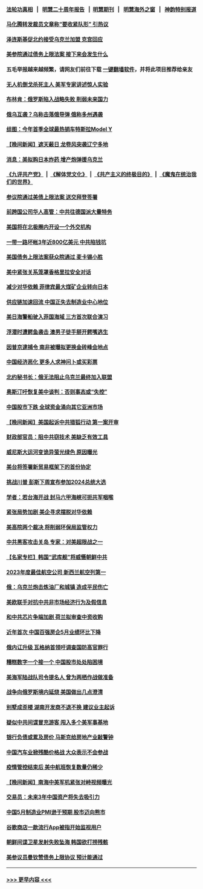 #### [法轮功真相](https://github.com/gfw-breaker/truth/blob/master/README.md?t=0) &nbsp;&nbsp;|&nbsp;&nbsp; [明慧二十周年报告](https://github.com/gfw-breaker/mh-reports/blob/master/README.md?t=0) &nbsp;&nbsp;|&nbsp;&nbsp;[明慧期刊](https://github.com/gfw-breaker/mh-qikan) &nbsp;&nbsp;|&nbsp;&nbsp; [明慧海外之窗](https://github.com/gfw-breaker/mh-news/blob/master/README.md?t=0) &nbsp;&nbsp;|&nbsp;&nbsp; [神韵特别报道](https://github.com/gfw-breaker/mh-news/blob/master/shenyun.md?t=0)
#### [马化腾转发裁员文章称“要收紧队形” 引热议](../pages/nsc418/n14008774.md?t=06030044) 
#### [泽连斯基促北约接受乌克兰加盟 克宫回应](../pages/nsc418/n14008859.md?t=06030044) 
#### [美参院通过债务上限法案 接下来会发生什么](../pages/nsc418/n14008913.md?t=06030044) 
#### 五毛举报越来越频繁，请网友们前往下载 [一键翻墙软件](https://github.com/gfw-breaker/ssr-accounts)，并将此项目推荐给亲友
#### [无人机倒戈杀死主人 美军专家讲述惊人实验](../pages/nsc418/n14008909.md?t=06030044) 
#### [布林肯：俄罗斯陷入战略失败 削弱未来国力](../pages/nsc418/n14008868.md?t=06030044) 
#### [俄乌互袭？乌称击落俄导弹 俄称多州遇袭](../pages/nsc418/n14008754.md?t=06030044) 
#### [组图：今年首季全球最热销车特斯拉Model Y](../pages/nsc418/n14008713.md?t=06030044) 
#### [【晚间新闻】遮天蔽日 龙卷风突袭辽宁多地](../pages/nsc418/n14008164.md?t=06030044) 
#### [消息：美拟购日本炸药 增产炮弹援乌克兰](../pages/nsc418/n14008682.md?t=06030044) 
#### [《九评共产党》](https://github.com/begood0513/9ping.md/blob/master/README.md) &nbsp;|&nbsp; [《解体党文化》](../../../../jtdwh.md/blob/master/README.md)  &nbsp;|&nbsp; [《共产主义的终极目的》](../../../../gczydzjmd.md/blob/master/README.md) &nbsp;|&nbsp; [《魔鬼在统治我们的世界》](../../../../mgztzwmdsj.md/blob/master/README.md) 
#### [参议院通过美债上限法案 送交拜登签署](../pages/nsc418/n14008474.md?t=06030044) 
#### [前跨国公司华人高管：中共往德国派大量特务](../pages/nsc418/n14007975.md?t=06030044) 
#### [美国将在北极圈内开设一个外交机构](../pages/nsc418/n14008323.md?t=06030044) 
#### [一带一路坏帐3年近800亿美元 中共陷钱坑](../pages/nsc418/n14008263.md?t=06030044) 
#### [美国债务上限法案获众院通过 麦卡锡小胜](../pages/nsc418/n14008190.md?t=06030044) 
#### [美中紧张关系笼罩香格里拉安全对话](../pages/nsc418/n14008258.md?t=06030044) 
#### [减少对华依赖 菲律宾最大煤矿企业转向日本](../pages/nsc418/n14008247.md?t=06030044) 
#### [供应链加速回流 中国正失去制造业中心地位](../pages/nsc418/n14008248.md?t=06030044) 
#### [美日海警船驶入菲国海域 三方首次联合演习](../pages/nsc418/n14008145.md?t=06030044) 
#### [浮潜时遭鳄鱼袭击 澳男子徒手掰开鳄嘴逃生](../pages/nsc418/n14007857.md?t=06030044) 
#### [因普京逮捕令 南非被曝拟更换金砖峰会地点](../pages/nsc418/n14008213.md?t=06030044) 
#### [中国经济恶化 更多人求神问卜或买彩票](../pages/nsc418/n14008046.md?t=06030044) 
#### [北约秘书长：俄无法阻止乌克兰最终加入联盟](../pages/nsc418/n14008051.md?t=06030044) 
#### [奥斯汀吁恢复美中谈判：否则事态或“失控”](../pages/nsc418/n14008047.md?t=06030044) 
#### [中国股市下跌 全球资金涌向其它亚洲市场](../pages/nsc418/n14007952.md?t=06030044) 
#### [【晚间新闻】美国起诉中共猎狐行动 第一案开审](../pages/nsc418/n14007935.md?t=06030044) 
#### [财政部官员：阻中共窃技术 美缺乏有效工具](../pages/nsc418/n14007798.md?t=06030044) 
#### [威尼斯大运河变诡异萤光绿色 原因曝光](../pages/nsc418/n14007761.md?t=06030044) 
#### [美台将签署新贸易框架下的首份协定](../pages/nsc418/n14007744.md?t=06030044) 
#### [挑战川普 彭斯下周宣布参加2024总统大选](../pages/nsc418/n14007637.md?t=06030044) 
#### [学者：若台海开战 封马六甲海峡可扼共军咽喉](../pages/nsc418/n14007573.md?t=06030044) 
#### [紧张局势加剧 美企寻求摆脱对华依赖](../pages/nsc418/n14007653.md?t=06030044) 
#### [美高院两个裁决 将削弱环保局监管权力](../pages/nsc418/n14007491.md?t=06030044) 
#### [中共黑客攻击关岛 专家：对美超限战之一](../pages/nsc418/n14007253.md?t=06030044) 
#### [【名家专栏】韩国“武库舰”将威慑朝鲜中共](../pages/nsc418/n14007369.md?t=06030044) 
#### [2023年度最佳航空公司 新西兰航空列第一](../pages/nsc418/n14007535.md?t=06030044) 
#### [俄：乌克兰炮击炼油厂和城镇 造成平民伤亡](../pages/nsc418/n14007470.md?t=06030044) 
#### [美欧联手对抗中共非市场经济行为及假信息](../pages/nsc418/n14007569.md?t=06030044) 
#### [和中共芯片争端加剧 荷兰拟审查中资收购](../pages/nsc418/n14007533.md?t=06030044) 
#### [近年首次 中国百强房企5月业绩环比下降](../pages/nsc418/n14007251.md?t=06030044) 
#### [俄内讧升级 瓦格纳首领吁调查国防高官罪行](../pages/nsc418/n14007474.md?t=06030044) 
#### [糟糕数字一个接一个 中国股市处处陷困境](../pages/nsc418/n14007467.md?t=06030044) 
#### [美海军陆战队司令提名人 曾为两栖作战做准备](../pages/nsc418/n14007371.md?t=06030044) 
#### [战争向俄罗斯境内延烧 美国做出几点澄清](../pages/nsc418/n14007466.md?t=06030044) 
#### [别墅成歪楼 湖南开发商不退不换 建议业主起诉](../pages/nsc418/n14007252.md?t=06030044) 
#### [疑似中共间谍冒充游客 闯入多个美军事基地](../pages/nsc418/n14007427.md?t=06030044) 
#### [银行负债或累及房价 马斯克给房地产业敲警钟](../pages/nsc418/n14007333.md?t=06030044) 
#### [中国汽车业掀残酷价格战 大众表示不会参战](../pages/nsc418/n14007310.md?t=06030044) 
#### [疫情管控结束后 美中航班恢复数量仍稀少](../pages/nsc418/n14007255.md?t=06030044) 
#### [【晚间新闻】南海中美军机紧张对峙视频曝光](../pages/nsc418/n14007215.md?t=06030044) 
#### [交易员：未来3年中国资产将失去吸引力](../pages/nsc418/n14007208.md?t=06030044) 
#### [中国5月制造业PMI逊于预期 股市迈向熊市](../pages/nsc418/n14007110.md?t=06030044) 
#### [谷歌商店一款流行App被指开始监视用户](../pages/nsc418/n14006930.md?t=06030044) 
#### [朝鲜间谍卫星发射失败坠海 韩国欲打捞残骸](../pages/nsc418/n14006994.md?t=06030044) 
#### [美参议员曼钦赞债务上限协议 预计能通过](../pages/nsc418/n14006905.md?t=06030044) 

----
#### [ >>> 更早内容 <<< ](../indexes/nsc418-earlier.md)

